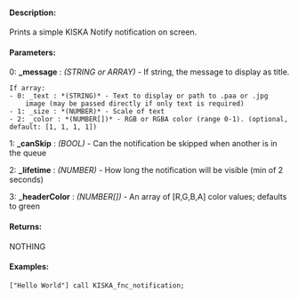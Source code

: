 #### Description:
Prints a simple KISKA Notify notification on screen.

#### Parameters:
0: **_message** : *(STRING or ARRAY)* - If string, the message to display as title.

    If array:
    - 0: _text : *(STRING)* - Text to display or path to .paa or .jpg
        image (may be passed directly if only text is required)
    - 1: _size : *(NUMBER)* - Scale of text
    - 2: _color : *(NUMBER[])* - RGB or RGBA color (range 0-1). (optional, default: [1, 1, 1, 1])


1: **_canSkip** : *(BOOL)* - Can the notification be skipped when another is in the queue

2: **_lifetime** : *(NUMBER)* - How long the notification will be visible (min of 2 seconds)

3: **_headerColor** : *(NUMBER[])* - An array of [R,G,B,A] color values; defaults to green

#### Returns:
NOTHING

#### Examples:
```sqf
["Hello World"] call KISKA_fnc_notification;
```

